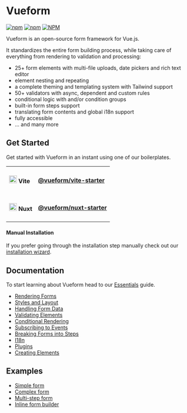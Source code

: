 # Vueform

<p>
  <a href="https://www.npmjs.com/package/@vueform/vueform" target="_blank"><img alt="npm" src="https://img.shields.io/npm/dt/@vueform/vueform?color=%2317c495"></a>
  <a href="https://www.npmjs.com/package/@vueform/vueform" target="_blank"><img alt="npm" src="https://img.shields.io/npm/v/@vueform/vueform?color=%2317c495"></a>
  <a href="https://github.com/vueform/vueform/blob/main/LICENSE"><img alt="NPM" src="https://img.shields.io/npm/l/%40vueform%2Fvueform?color=%2317c495"></a>
</p>

Vueform is an open-source form framework for Vue.js.

It standardizes the entire form building process, while taking care of everything from rendering to validation and processing:

- 25+ form elements with multi-file uploads, date pickers and rich text editor
- element nesting and repeating
- a complete theming and templating system with Tailwind support
- 50+ validators with async, dependent and custom rules
- conditional logic with and/or condition groups
- built-in form steps support
- translating form contents and global i18n support
- fully accessible
- ... and many more

## Get Started

Get started with Vueform in an instant using one of our boilerplates.

<table>
  <tbody>
    <tr>
      <td>
        <h4><img src="https://raw.githubusercontent.com/vueform/vueform/1.3.3/assets/icon-vite.svg" height="21" /> Vite</h4>
      </td>
      <td>
         <h4><a href="https://github.com/vueform/vite-starter">@vueform/vite-starter</a></h4>
      </td>
    </tr>
    <tr>
      <td>
        <h4><img src="https://raw.githubusercontent.com/vueform/vueform/1.3.3/assets/icon-nuxt.svg" height="21" /> Nuxt</h4>
      </td>
      <td>
         <h4><a href="https://github.com/vueform/nuxt-starter">@vueform/nuxt-starter</a></h4>
      </td>
    </tr>
  </tbody>
</table>

#### Manual Installation

If you prefer going through the installation step manually check out our [installation wizard](https://vueform.com/docs/installation).

## Documentation

To start learning about Vueform head to our [Essentials](https://vueform.com/docs/rendering-forms) guide.

- [Rendering Forms](https://vueform.com/docs/rendering-forms)
- [Styles and Layout](https://vueform.com/docs/styles-and-layout)
- [Handling Form Data](https://vueform.com/docs/handling-form-data)
- [Validating Elements](https://vueform.com/docs/validating-elements)
- [Conditional Rendering](https://vueform.com/docs/conditional-rendering)
- [Subscribing to Events](https://vueform.com/docs/subscribing-to-events)
- [Breaking Forms into Steps](https://vueform.com/docs/breaking-forms-into-steps)
- [I18n](https://vueform.com/docs/i18n)
- [Plugins](https://vueform.com/docs/plugins)
- [Creating Elements](https://vueform.com/docs/creating-elements)

## Examples

- [Simple form](https://vueform.com/examples/basics/simple-form)
- [Complex form](https://vueform.com/examples/basics/complex-form)
- [Multi-step form](https://vueform.com/examples/basics/multi-step-form)
- [Inline form builder](https://vueform.com/examples/basics/form-builder)